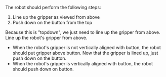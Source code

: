The robot should perform the following steps:
1. Line up the gripper as viewed from above
2. Push down on the button from the top

Because this is "topdown", we just need to line up the gripper from above. Line up the robot's gripper from above.
- When the robot's gripper is not vertically aligned with button, the robot should put gripper above button.
Now that the gripper is lined up, just push down on the button.
- When the robot's gripper is vertically aligned with button, the robot should push down on button.